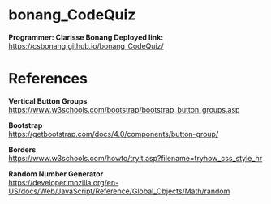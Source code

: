 # bonang_CodeQuiz
<b> Programmer: Clarisse Bonang </b>
<b> Deployed link: </b> <br>https://csbonang.github.io/bonang_CodeQuiz/
# References 
<b> Vertical Button Groups </b> <br> 
https://www.w3schools.com/bootstrap/bootstrap_button_groups.asp

<b> Bootstrap </b> <br> 
https://getbootstrap.com/docs/4.0/components/button-group/

<b> Borders </b> <br>
https://www.w3schools.com/howto/tryit.asp?filename=tryhow_css_style_hr

<b> Random Number Generator </b> <br>
https://developer.mozilla.org/en-US/docs/Web/JavaScript/Reference/Global_Objects/Math/random
